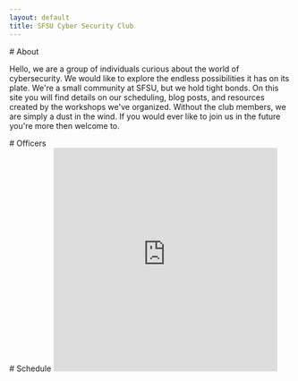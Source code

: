 ```yaml
---
layout: default
title: SFSU Cyber Security Club
---
```


<div id="about"></div>
# About

Hello, we are a group of individuals curious about the world of cybersecurity. We would like to explore the endless 
possibilities it has on its plate. We're a small community at SFSU, but we hold tight bonds. On this site you will find details
on our scheduling, blog posts, and resources created by the workshops we've organized. Without the club members, we are 
simply a dust in the wind. If you would ever like to join us in the future you're more then welcome to.


<div id="officers"></div>
# Officers




<div id="schedule"></div>
# Schedule
<iframe src="https://calendar.google.com/calendar/embed?src=sfsucyberclub%40gmail.com&ctz=America%2FLos_Angeles" style="border: 0" width="400" height="400" frameborder="0" scrolling="no"></iframe>



